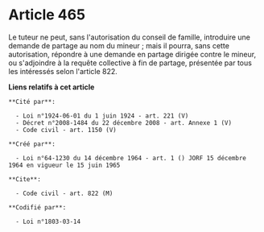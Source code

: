 # Article 465

Le tuteur ne peut, sans l'autorisation du conseil de famille, introduire une demande de partage au nom du mineur ; mais il
pourra, sans cette autorisation, répondre à une demande en partage dirigée contre le mineur, ou s'adjoindre à la requête
collective à fin de partage, présentée par tous les intéressés selon l'article 822.

**Liens relatifs à cet article**

	**Cité par**:

	  - Loi n°1924-06-01 du 1 juin 1924 - art. 221 (V)
	  - Décret n°2008-1484 du 22 décembre 2008 - art. Annexe 1 (V)
	  - Code civil - art. 1150 (V)

	**Créé par**:

	  - Loi n°64-1230 du 14 décembre 1964 - art. 1 () JORF 15 décembre 1964 en vigueur le 15 juin 1965

	**Cite**:

	  - Code civil - art. 822 (M)

	**Codifié par**:

	  - Loi n°1803-03-14
